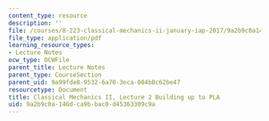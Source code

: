 ```yaml
---
content_type: resource
description: ''
file: /courses/8-223-classical-mechanics-ii-january-iap-2017/9a2b9c0a146dca9bbac0d45363309c9a_MIT8_223IAP17_Lec2.pdf
file_type: application/pdf
learning_resource_types:
- Lecture Notes
ocw_type: OCWFile
parent_title: Lecture Notes
parent_type: CourseSection
parent_uid: 9a99fde8-9532-6a70-3eca-004b8c62be47
resourcetype: Document
title: Classical Mechanics II, Lecture 2 Building up to PLA
uid: 9a2b9c0a-146d-ca9b-bac0-d45363309c9a
---
```


